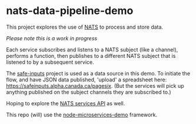 # nats-data-pipeline-demo

This project explores the use of [NATS](https://nats.io/) to process and store data.  

*Please note this is a work in progress*

Each service subscribes and listens to a NATS subject (like a channel), performs a function, then publishes to a different NATS subject that is listened to by a subsequent service. 

The [safe-inputs](https://github.com/PHACDataHub/safe-inputs) project is used as a data source in this demo. To initiate the flow, and have JSON data published, 'upload' a spreadsheet here: https://safeinputs.alpha.canada.ca/pagesix. (But the services will pick up anything published on the subject channels they are subscribed to.)

Hoping to explore the [NATS services API](https://www.youtube.com/watch?v=vUWw3HVY35E) as well. 

This repo (will) use the [node-microservices-demo](https://github.com/PHACDataHub/node-microservices-demo) framework.
